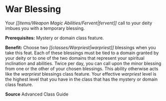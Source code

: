 ﻿---
cssclass: [feats]

---
# War Blessing

Your _[[items/Weapon Magic Abilities/Fervent|fervent]]_ call to your deity imbues you with a temporary blessing.

**Prerequisites:** Mystery or domain class feature.

**Benefit:** Choose two _[[classes/Warpriest|warpriest]]_ blessings when you take this feat. Each of these blessings must be tied to a domain granted by your deity or to one of the two domains that represent your spiritual inclination and abilities. Twice per day, you can call upon the minor blessing from one or the other of your chosen blessings. This ability otherwise acts like the _warpriest_ blessings class feature. Your effective _warpriest_ level is the highest level that you have in the class that has the mystery or domain class feature.

**Source** Advanced Class Guide